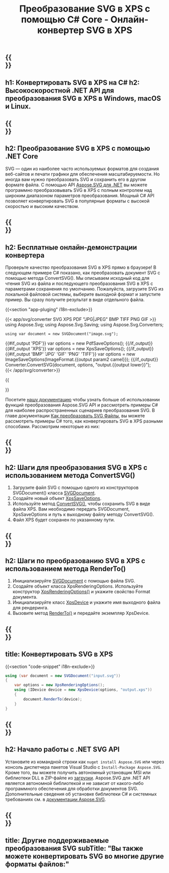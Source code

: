 ﻿---
translation: true
template: ./../_template-child.md
title: Преобразование SVG в XPS с помощью C# Core - Онлайн-конвертер SVG в XPS
description: Преобразование SVG в XPS с помощью .NET Core API в Windows, macOS и Linux. Попробуйте онлайн Конвертер SVG в XPS бесплатно!
url: /net/conversion/svg-to-xps/
family: svg
platformtag: net
feature: conversion
informat: SVG
outformat: XPS
otherformats: GIF JPEG PNG TIFF BMP PDF XPS
---

{{<section banner>}}
---
h1: Конвертировать SVG в XPS на C#
h2: Высокоскоростной .NET API для преобразования SVG в XPS в Windows, macOS и Linux.
---

{{<section overview>}}
---
h2: Преобразование SVG в XPS с помощью .NET Core
---

SVG — один из наиболее часто используемых форматов для создания веб-сайтов и печати графики для обеспечения масштабируемости. Но иногда вам нужно преобразовать SVG и сохранить его в другом формате файла. С помощью API [Aspose.SVG для .NET](https://products.aspose.com/svg/net/) вы можете программно преобразовывать SVG в XPS с полным контролем над широким диапазоном параметров преобразования. Мощный C# API позволяет конвертировать SVG в популярные форматы с высокой скоростью и высоким качеством.


{{<section demos>}}
---
h2: Бесплатные онлайн-демонстрации конвертера
---

Проверьте качество преобразования SVG в XPS прямо в браузере! В следующем примере C# показано, как преобразовать документ SVG с помощью метода ConvertSVG(). Мы описываем исходный код для чтения SVG из файла и последующего преобразования SVG в XPS с параметрами сохранения по умолчанию. Пожалуйста, загрузите SVG из локальной файловой системы, выберите выходной формат и запустите пример. Вы сразу получите результат в виде отдельного файла.

{{<section "app-pluging" i18n-exclude>}}

{{< app/svg/converter SVG XPS PDF "JPG|JPEG" BMP TIFF PNG GIF >}}
using Aspose.Svg;
using Aspose.Svg.Saving;
using Aspose.Svg.Converters;

    using var document = new SVGDocument("image.svg");
{{#if_output 'PDF'}}
    var options = new PdfSaveOptions();
{{/if_output}}
{{#if_output 'XPS'}}
    var options = new XpsSaveOptions();
{{/if_output}}
{{#if_output 'BMP' 'JPG' 'GIF' 'PNG' 'TIFF'}}
    var options = new ImageSaveOptions(ImageFormat.{{output param2 camel}});
{{/if_output}}
    Converter.ConvertSVG(document, options, "output.{{output lower}}");   
{{< /app/svg/converter>}} 

{{<section documentation>}}

Посетите <a href="https://docs.aspose.com/svg/net/how-to-work-with-aspose-svg-api/converting/" target="_blank">нашу документацию</a> чтобы узнать больше об использовании функций преобразования Aspose.SVG API и рассмотреть примеры C# для наиболее распространенных сценариев преобразования SVG. В главе документации <a href="https://docs.aspose.com/svg/net/how-to-work-with-aspose-svg-api/converting/" target="_blank">Как преобразовать SVG Файлы</a>, вы можете рассмотреть примеры C# того, как конвертировать SVG в XPS разными способами. Рассмотрим некоторые из них:

{{<section steps1>}}
---
h2: Шаги для преобразования SVG в XPS с использованием метода ConvertSVG()
---
1. Загрузите файл SVG с помощью одного из конструкторов SVGDocument() класса [SVGDocument](https://apireference.aspose.com/svg/net/aspose.svg/svgdocument).
1. Создайте новый объект [XpsSaveOptions](https://apireference.aspose.com/svg/net/aspose.svg.saving/xpssaveoptions).
1. Используйте метод [ConvertSVG()](https://apireference.aspose.com/svg/net/aspose.svg.converters/converter/convertsvg/), чтобы сохранить SVG в виде файла XPS. Вам необходимо передать SVGDocument, XpsSaveOptions и путь к выходному файлу методу ConvertSVG().
1. Файл XPS будет сохранен по указанному пути.



{{<section steps2>}}
---
h2: Шаги по преобразованию SVG в XPS с использованием метода RenderTo()
---
1. Инициализируйте [SVGDocument](https://apireference.aspose.com/svg/net/aspose.svg/svgdocument) с помощью файла SVG.
1. Создайте объект класса XpsRenderingOptions. Используйте конструктор [XpsRenderingOptions()](https://apireference.aspose.com/svg/net/aspose.svg.rendering.xps/xpsrenderingoptions/constructors/1) и укажите свойство Format документа.
1. Инициализируйте класс [XpsDevice](https://apireference.aspose.com/svg/net/aspose.svg.rendering.xps/xpsdevice) и укажите имя выходного файла для рендеринга.
1. Вызовите метод [RenderTo()](https://apireference.aspose.com/svg/net/aspose.svg/svgdocument/methods/renderto) и передайте экземпляр XpsDevice.



{{<section code-text>}}
---
title: Конвертировать SVG в XPS
---

{{<section "code-snippet" i18n-exclude>}}

```cs
using (var document = new SVGDocument("input.svg"))
{
	var options = new XpsRenderingOptions();
	using (IDevice device = new XpsDevice(options, "output.xps"))
	{
		document.RenderTo(device);                    
	}
}
```

{{<section get-started>}}
---
h2: Начало работы с .NET SVG API
---

Установите из командной строки как ```nuget install Aspose.SVG``` или через консоль диспетчера пакетов Visual Studio с ```Install-Package Aspose.SVG```.
Кроме того, вы можете получить автономный установщик MSI или библиотеки DLL в ZIP-файле из [загрузки](https://downloads.aspose.com/svg/net). Aspose.SVG для .NET API является автономной библиотекой и не зависит от какого-либо программного обеспечения для обработки документов SVG.
 Дополнительные сведения об установке библиотеки C# и системных требованиях см. в [документации Aspose.SVG](https://docs.aspose.com/svg/net/getting-started/).

 {{<section other-conversions>}}
---
title: Другие поддерживаемые преобразования SVG
subTitle: "Вы также можете конвертировать SVG во многие другие форматы файлов:"
---